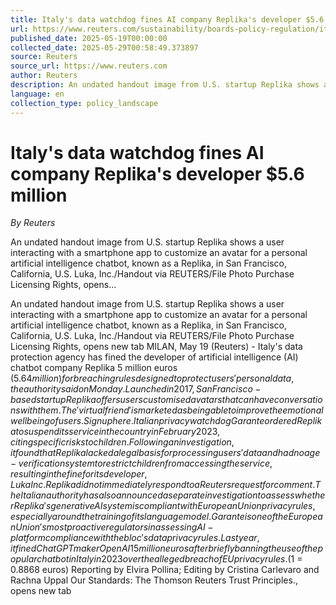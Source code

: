 ```yaml
---
title: Italy's data watchdog fines AI company Replika's developer $5.6 million
url: https://www.reuters.com/sustainability/boards-policy-regulation/italys-data-watchdog-fines-ai-company-replikas-developer-56-million-2025-05-19/
published_date: 2025-05-19T00:00:00
collected_date: 2025-05-29T00:58:49.373897
source: Reuters
source_url: https://www.reuters.com
author: Reuters
description: An undated handout image from U.S. startup Replika shows a user interacting with a smartphone app to customize an avatar for a personal artificial intelligence chatbot, known as a Replika, in San Francisco, California, U.S. Luka, Inc./Handout via REUTERS/File Photo Purchase Licensing Rights, opens...
language: en
collection_type: policy_landscape
---
```


# Italy's data watchdog fines AI company Replika's developer $5.6 million

*By Reuters*

An undated handout image from U.S. startup Replika shows a user interacting with a smartphone app to customize an avatar for a personal artificial intelligence chatbot, known as a Replika, in San Francisco, California, U.S. Luka, Inc./Handout via REUTERS/File Photo Purchase Licensing Rights, opens...

An undated handout image from U.S. startup Replika shows a user interacting with a smartphone app to customize an avatar for a personal artificial intelligence chatbot, known as a Replika, in San Francisco, California, U.S. Luka, Inc./Handout via REUTERS/File Photo Purchase Licensing Rights, opens new tab MILAN, May 19 (Reuters) - Italy's data protection agency has fined the developer of artificial intelligence (AI) chatbot company Replika 5 million euros ($5.64 million) for breaching rules designed to protect users' personal data, the authority said on Monday. Launched in 2017, San Francisco-based startup Replika offers users customised avatars that can have conversations with them. The 'virtual friend' is marketed as being able to improve the emotional wellbeing of users. Sign up here. Italian privacy watchdog Garante ordered Replika to suspend its service in the country in February 2023, citing specific risks to children. Following an investigation, it found that Replika lacked a legal basis for processing users' data and had no age-verification system to restrict children from accessing the service, resulting in the fine for its developer, Luka Inc. Replika did not immediately respond to a Reuters request for comment. The Italian authority has also announced a separate investigation to assess whether Replika's generative AI system is compliant with European Union privacy rules, especially around the training of its language model. Garante is one of the European Union's most proactive regulators in assessing AI-platform compliance with the bloc's data privacy rules. Last year, it fined ChatGPT maker OpenAI 15 million euros after briefly banning the use of the popular chatbot in Italy in 2023 over the alleged breach of EU privacy rules. ($1 = 0.8868 euros) Reporting by Elvira Pollina; Editing by Cristina Carlevaro and Rachna Uppal Our Standards: The Thomson Reuters Trust Principles., opens new tab